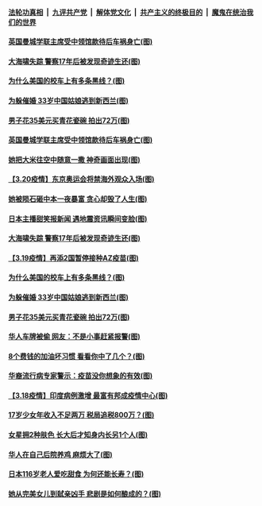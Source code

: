 ####  [法轮功真相](../../../../basic/blob/master/README.md?t=03212331) &nbsp;|&nbsp; [九评共产党](../../../../9ping.md/blob/master/README.md?t=03212331) &nbsp;|&nbsp; [解体党文化](../../../../jtdwh.md/blob/master/README.md?t=03212331)  &nbsp;|&nbsp; [共产主义的终极目的](../../../../gczydzjmd.md/blob/master/README.md?t=03212331) &nbsp;|&nbsp; [魔鬼在统治我们的世界](../../../../mgztzwmdsj.md/blob/master/README.md?t=03212331) 

#### [英国曼城学联主席受中领馆款待后车祸身亡(图)](../pages/p3/966247.md?t=03212331) 


#### [大海啸失踪 警察17年后被发现奇迹生还(图)](../pages/p3/966106.md?t=03212331) 

#### [为什么美国的校车上有多条黑线？(图)](../pages/p3/965888.md?t=03212331) 

#### [为躲催婚 33岁中国姑娘逃到新西兰(图)](../pages/p3/966082.md?t=03212331) 

#### [男子花35美元买青花瓷碗 拍出72万(图)](../pages/p3/966076.md?t=03212331) 

#### [英国曼城学联主席受中领馆款待后车祸身亡(图)](../pages/p3/966247.md?t=03212331) 

#### [她把大米往空中随意一撒 神奇画面出现(图)](../pages/p3/966225.md?t=03212331) 


#### [【3.20疫情】东京奥运会将禁海外观众入场(图)](../pages/p3/966210.md?t=03212331) 

#### [她被陨石砸中本一夜暴富 贪心却毁了人生(图)](../pages/p3/965990.md?t=03212331) 

#### [日本主播甜笑报新闻 遇地震资讯瞬间变脸(图)](../pages/p3/966126.md?t=03212331) 

#### [大海啸失踪 警察17年后被发现奇迹生还(图)](../pages/p3/966106.md?t=03212331) 

#### [【3.19疫情】再添2国暂停接种AZ疫苗(图)](../pages/p3/966099.md?t=03212331) 

#### [为什么美国的校车上有多条黑线？(图)](../pages/p3/965888.md?t=03212331) 

#### [为躲催婚 33岁中国姑娘逃到新西兰(图)](../pages/p3/966082.md?t=03212331) 

#### [男子花35美元买青花瓷碗 拍出72万(图)](../pages/p3/966076.md?t=03212331) 

#### [华人车牌被偷 网友：不是小事赶紧报警(图)](../pages/p3/966073.md?t=03212331) 

#### [8个费钱的加油坏习惯 看看你中了几个？(图)](../pages/p3/966027.md?t=03212331) 

#### [华裔流行病专家警示：疫苗没你想象的有效(图)](../pages/p3/966006.md?t=03212331) 

#### [【3.18疫情】印度病例激增 最富有邦成疫情中心(图)](../pages/p3/965974.md?t=03212331) 

#### [17岁少女年收入不足两万 税局追税800万？(图)](../pages/p3/965983.md?t=03212331) 

#### [女星拥2种肤色 长大后才知身内长另1个人(图)](../pages/p3/965963.md?t=03212331) 

#### [华人在自己后院养鸡 麻烦大了(图)](../pages/p3/965954.md?t=03212331) 

#### [日本116岁老人爱吃甜食 为何还能长寿？(图)](../pages/p3/965945.md?t=03212331) 

#### [她从完美女儿到弑亲凶手 悲剧是如何酿成的？(图)](../pages/p3/965874.md?t=03212331) 

